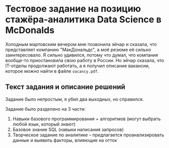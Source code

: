 # Тестовое задание на позицию стажёра-аналитика Data Science в McDonalds

Холодным мартовским вечером мне позвонила эйчар и сказала, что представляет компанию "МакДональдс", а моё резюме её сильно заинтересовало. Я сильно удивился, потому что думал, что компания вообще-то приостановила свою работу в России. Но эйчар сказала, что IT-отделы продолжают работать, а я получил описание вакансии, которое можно найти в файле `vacancy.pdf`.

## Текст задания и описание решений

Задание было непростым, я убил два выходных, но справился. 

Задание было разделено на 3 части:
1. Навыки базового программирования + алгоритмов (могут выбрать любой язык, который знают)
2. Базовое знание SQL (навыки написания запросов)
3. Творческое задание по аналитике – предлагается проанализировать данные и выявить факторы, влияющие на отток
